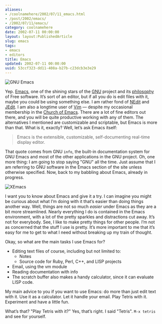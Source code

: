 ```yaml
---
aliases:
- /coolnamehere/2002/07/11_emacs.html
- /post/2002/emacs/
- /2002/07/11/emacs/
category: coolnamehere
date: 2002-07-11 00:00:00
layout: layout:PublishedArticle
slug: emacs
tags:
- emacs
- editors
title: Emacs
updated: 2002-07-11 00:00:00
uuid: 53ccf323-dd11-408a-b27b-c23dcb3e3e29
---
```


![GNU Emacs](emacs-logo.png)

Yep. [Emacs](http://www.gnu.org/software/emacs), one of the shining
stars of the [GNU](http://www.gnu.org) project and its
[philosophy](http://www.gnu.org/philosophy/philosophy.html) of Free
software. It’s sort of an editor, but if all you do is edit files with
it, maybe you could be using something else. I am rather fond of
[NEdit](http://www.nedit.org/) and [JEdit](http://www.jedit.org/). I am
also a longtime user of [Vim](/tags/vim) — despite my occasional
membership in the [Church of
Emacs](http://www.dina.dk/~abraham/religion/). There are a lot of fine
editors out there, and you will be quite productive working with any of
them. The alternatives I mentioned are customizable and scriptable, but
Emacs is more than that. What is it, exactly? Well, let’s ask Emacs
itself:

> Emacs is the extensible, customizable, self-documenting real-time
> display editor.

That quote comes from GNU `info`, the built-in documentation system for
GNU Emacs and most of the other applications in the GNU project. Oh, one
more thing: I am going to stop saying "GNU" all the time. Just assume
that I am referring to GNU software in the Emacs section of the site
unless otherwise specified. Now, back to my babbling about Emacs,
already in progress.

![XEmacs](xemacs-logo.png)

I want you to know about Emacs and give it a try. I can imagine you
might be curious about what I’m doing with it that’s easier than doing
things another way. Well, things are not so much *easier* under Emacs as
they are a bit more streamlined. Nearly everything I do is contained in
the Emacs environment, with a lot of the pretty sparkles and
distractions cut away. It’s not for everybody. See, I like to make
pretty things for other people. I’m not as concerned that the stuff I
use is pretty. It’s more important to me that it’s easy for me to get to
what I need without breaking up my train of thought.

Okay, so what are the main tasks I use Emacs for?

- Editing text files of course, including but not limited to:
    - Notes
    - Source code for Ruby, Perl, C++, and LISP projects
- Email, using the vm module
- Reading documentation with info
- The scratch buffer also makes a handy calculator, since it can
  evaluate LISP code.

My main advice to you if you want to use Emacs: do more than just edit
text with it. Use it as a calculator. Let it handle your email. Play
Tetris with it. Experiment and have a little fun.

What’s that? "Play Tetris with it?" Yes, that’s right. I said "Tetris".
`M-x tetris` and see for yourself.